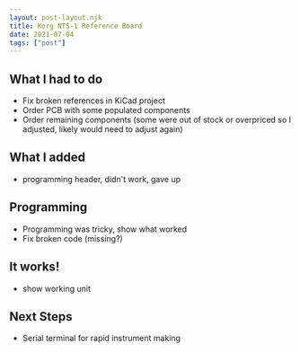 ```yaml
---
layout: post-layout.njk
title: Korg NTS-1 Reference Board
date: 2021-07-04
tags: ["post"]
---
```


## What I had to do

- Fix broken references in KiCad project
- Order PCB with some populated components
- Order remaining components (some were out of stock or overpriced so I adjusted, likely would need to adjust again)

## What I added

- programming header, didn't work, gave up

## Programming

- Programming was tricky, show what worked
- Fix broken code (missing?)

## It works!

- show working unit

## Next Steps

- Serial terminal for rapid instrument making
